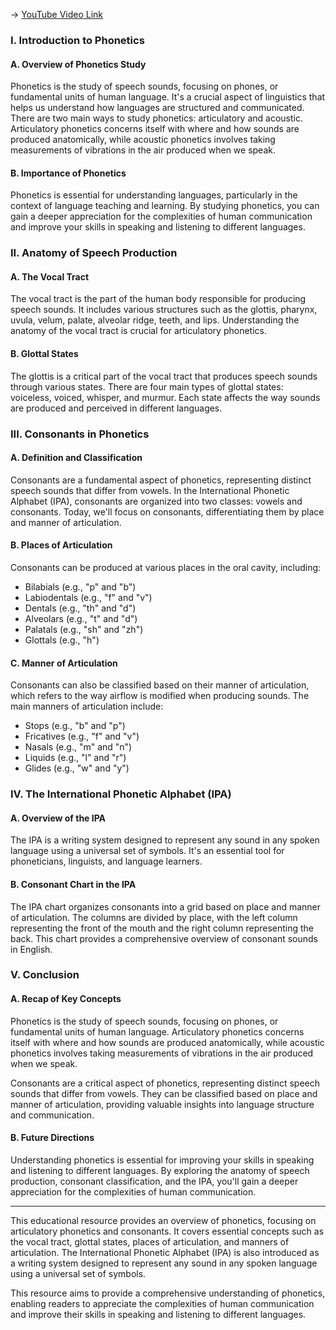 -> [YouTube Video Link](https://www.youtube.com/watch?v=XSAuvCNQ8B0&list=PL2FP6Uxl9zMsNK6jVhY090e3FBDflTWBq&index=2&pp=iAQB)

### I. Introduction to Phonetics
#### A. Overview of Phonetics Study

Phonetics is the study of speech sounds, focusing on phones, or fundamental units of human language. It's a crucial aspect of linguistics that helps us understand how languages are structured and communicated. There are two main ways to study phonetics: articulatory and acoustic. Articulatory phonetics concerns itself with where and how sounds are produced anatomically, while acoustic phonetics involves taking measurements of vibrations in the air produced when we speak.

#### B. Importance of Phonetics

Phonetics is essential for understanding languages, particularly in the context of language teaching and learning. By studying phonetics, you can gain a deeper appreciation for the complexities of human communication and improve your skills in speaking and listening to different languages.

### II. Anatomy of Speech Production
#### A. The Vocal Tract

The vocal tract is the part of the human body responsible for producing speech sounds. It includes various structures such as the glottis, pharynx, uvula, velum, palate, alveolar ridge, teeth, and lips. Understanding the anatomy of the vocal tract is crucial for articulatory phonetics.

#### B. Glottal States

The glottis is a critical part of the vocal tract that produces speech sounds through various states. There are four main types of glottal states: voiceless, voiced, whisper, and murmur. Each state affects the way sounds are produced and perceived in different languages.

### III. Consonants in Phonetics
#### A. Definition and Classification

Consonants are a fundamental aspect of phonetics, representing distinct speech sounds that differ from vowels. In the International Phonetic Alphabet (IPA), consonants are organized into two classes: vowels and consonants. Today, we'll focus on consonants, differentiating them by place and manner of articulation.

#### B. Places of Articulation

Consonants can be produced at various places in the oral cavity, including:

*   Bilabials (e.g., "p" and "b")
*   Labiodentals (e.g., "f" and "v")
*   Dentals (e.g., "th" and "d")
*   Alveolars (e.g., "t" and "d")
*   Palatals (e.g., "sh" and "zh")
*   Glottals (e.g., "h")

#### C. Manner of Articulation

Consonants can also be classified based on their manner of articulation, which refers to the way airflow is modified when producing sounds. The main manners of articulation include:

*   Stops (e.g., "b" and "p")
*   Fricatives (e.g., "f" and "v")
*   Nasals (e.g., "m" and "n")
*   Liquids (e.g., "l" and "r")
*   Glides (e.g., "w" and "y")

### IV. The International Phonetic Alphabet (IPA)
#### A. Overview of the IPA

The IPA is a writing system designed to represent any sound in any spoken language using a universal set of symbols. It's an essential tool for phoneticians, linguists, and language learners.

#### B. Consonant Chart in the IPA

The IPA chart organizes consonants into a grid based on place and manner of articulation. The columns are divided by place, with the left column representing the front of the mouth and the right column representing the back. This chart provides a comprehensive overview of consonant sounds in English.

### V. Conclusion
#### A. Recap of Key Concepts

Phonetics is the study of speech sounds, focusing on phones, or fundamental units of human language. Articulatory phonetics concerns itself with where and how sounds are produced anatomically, while acoustic phonetics involves taking measurements of vibrations in the air produced when we speak.

Consonants are a critical aspect of phonetics, representing distinct speech sounds that differ from vowels. They can be classified based on place and manner of articulation, providing valuable insights into language structure and communication.

#### B. Future Directions

Understanding phonetics is essential for improving your skills in speaking and listening to different languages. By exploring the anatomy of speech production, consonant classification, and the IPA, you'll gain a deeper appreciation for the complexities of human communication.

---

This educational resource provides an overview of phonetics, focusing on articulatory phonetics and consonants. It covers essential concepts such as the vocal tract, glottal states, places of articulation, and manners of articulation. The International Phonetic Alphabet (IPA) is also introduced as a writing system designed to represent any sound in any spoken language using a universal set of symbols.

This resource aims to provide a comprehensive understanding of phonetics, enabling readers to appreciate the complexities of human communication and improve their skills in speaking and listening to different languages.